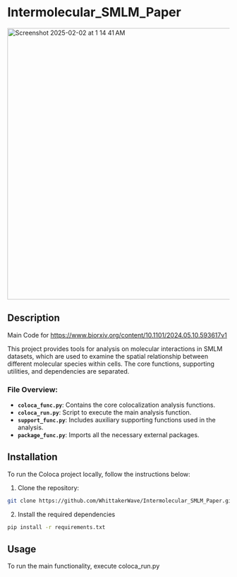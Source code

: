 # Intermolecular_SMLM_Paper 

<img width="615" alt="Screenshot 2025-02-02 at 1 14 41 AM" src="https://github.com/user-attachments/assets/f9db85af-cb6b-4c10-ab43-de0f7be20487" />


## Description
Main Code for https://www.biorxiv.org/content/10.1101/2024.05.10.593617v1

This project provides tools for analysis on molecular interactions in SMLM datasets, which are used to examine the spatial relationship between different molecular species within cells. The core functions, supporting utilities, and dependencies are separated.

### File Overview:
- **`coloca_func.py`**: Contains the core colocalization analysis functions.
- **`coloca_run.py`**: Script to execute the main analysis function.
- **`support_func.py`**: Includes auxiliary supporting functions used in the analysis.
- **`package_func.py`**: Imports all the necessary external packages.

## Installation

To run the Coloca project locally, follow the instructions below:
1. Clone the repository:
```bash
git clone https://github.com/WhittakerWave/Intermolecular_SMLM_Paper.git
```

2. Install the required dependencies
```bash
pip install -r requirements.txt
```

## Usage 
To run the main functionality, execute coloca_run.py 



